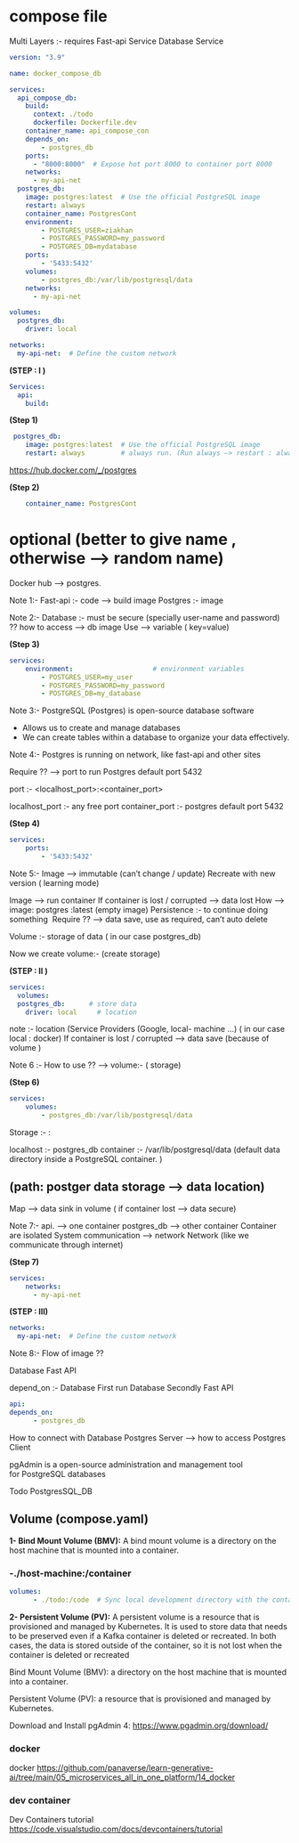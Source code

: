 # compose file  

Multi Layers :-  requires 
Fast-api Service
Database  Service  

```yml
version: "3.9"

name: docker_compose_db

services:
  api_compose_db:
    build:
      context: ./todo
      dockerfile: Dockerfile.dev
    container_name: api_compose_con
    depends_on:
        - postgres_db
    ports:
      - "8000:8000"  # Expose hot port 8000 to container port 8000  
    networks:
      - my-api-net
  postgres_db:
    image: postgres:latest  # Use the official PostgreSQL image
    restart: always
    container_name: PostgresCont
    environment:
        - POSTGRES_USER=ziakhan
        - POSTGRES_PASSWORD=my_password
        - POSTGRES_DB=mydatabase
    ports:
        - '5433:5432'
    volumes:
        - postgres_db:/var/lib/postgresql/data
    networks:
      - my-api-net

volumes:
  postgres_db:
    driver: local

networks:
  my-api-net:  # Define the custom network
```

**(STEP : I )**
```yaml 
Services:
  api:
    build:
 ``` 
**(Step 1)**
```yaml
 postgres_db:
    image: postgres:latest  # Use the official PostgreSQL image
    restart: always         # always run. (Run always —> restart : always)
```   
   
https://hub.docker.com/_/postgres
  
**(Step 2)**
```yaml 
    container_name: PostgresCont
```    
	
# optional (better to give name , otherwise —> random name)	
    
Docker hub  —> postgres. 

Note 1:-
Fast-api :- code —> build image
Postgres :-  image 

Note 2:-
Database :- must be secure (specially user-name and password)
??  how to access  —>  db image 
 Use —> variable  ( key=value)

 **(Step 3)**
```yaml
services:
    environment:                    # environment variables
        - POSTGRES_USER=my_user				   	
        - POSTGRES_PASSWORD=my_password	  	
        - POSTGRES_DB=my_database				
```

Note 3:- 
PostgreSQL (Postgres) is open-source database software

 * Allows us to create and manage databases
 * We can create tables within a database to organize your data effectively.

Note 4:-
Postgres is running on network, like fast-api and other sites 

Require ??  -->  port to run 
Postgres default port 5432 

port :-  <localhost_port>:<container_port>

localhost_port :- any free port
container_port :-  postgres default port 5432 

**(Step 4)**
```yaml
services:
    ports:
        - '5433:5432'
```
Note 5:- 
Image —> immutable (can’t change / update)
Recreate with new version ( learning mode)

Image —> run container 
If container is lost / corrupted  —> data lost 
How —>  image: postgres :latest   (empty image)
Persistence :-  to continue doing something 
Require ?? —> data save,  use as required, can’t auto delete

Volume :- storage of data ( in our case postgres_db)

Now we create volume:-  (create storage)


**(STEP : II )** 
```yaml
services: 
  volumes:
  postgres_db:      # store data
    driver: local	  # location 
```    

note :- location (Service Providers (Google, local- machine …)
( in our case local : docker)
If container is lost / corrupted  —> data save (because of volume )

Note 6 :- 
How to use ?? —> volume:-  (  storage)

**(Step 6)**
```yaml
services:
    volumes:
        - postgres_db:/var/lib/postgresql/data
```	

Storage  :-  <localhost>:<container>

localhost :-  postgres_db
container :-   /var/lib/postgresql/data (default data directory inside a PostgreSQL container. )

## (path: postger data storage —> data location)

Map —> data sink  in volume ( if container lost  —> data secure)
  
Note 7:-
api. —> one container 
postgres_db —> other container 
Container are isolated 
System communication —> network
Network  (like we communicate through internet)

**(Step 7)**	
```yaml
services:
    networks:
      - my-api-net
```

**(STEP : III)** 
```yaml
networks:
  my-api-net:  # Define the custom network
```

Note 8:-
Flow of image ??

Database
Fast API

depend_on :-  Database
First run Database 
Secondly Fast API  

```yaml
api:
depends_on:
      - postgres_db  
```

How to connect with Database
Postgres Server —> how to access
Postgres Client 

pgAdmin is a open-source administration and management tool for PostgreSQL databases

Todo PostgresSQL_DB

## Volume (compose.yaml)

**1- Bind Mount Volume (BMV):**
A bind mount volume is a directory on the host machine that is mounted into a container.

### -./host-machine:/container

```yaml 
volumes:
      - ./todo:/code  # Sync local development directory with the container
```

**2- Persistent Volume (PV):** 
A persistent volume is a resource that is provisioned and managed by Kubernetes. It is used to store data that needs to be preserved even if a Kafka container is deleted or recreated.
In both cases, the data is stored outside of the container, so it is not lost when the container is deleted or recreated

Bind Mount Volume (BMV): a directory on the host machine that is mounted into a container.

Persistent Volume (PV): a resource that is provisioned and managed by Kubernetes.



Download and Install pgAdmin 4:
https://www.pgadmin.org/download/ 

### docker 

docker 
https://github.com/panaverse/learn-generative-ai/tree/main/05_microservices_all_in_one_platform/14_docker 

### dev container

Dev Containers tutorial
https://code.visualstudio.com/docs/devcontainers/tutorial 


